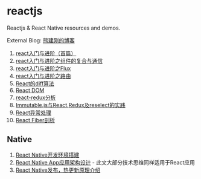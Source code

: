 # reactjs
Reactjs & React Native resources and demos.

External Blog: [熊建刚的博客](http://blog.codingplayboy.com)

1. [react入门与进阶（首篇）](https://github.com/codingplayboy/reactjs/blob/master/react_learn.md)
2. [react入门与进阶之组件的复合与通信](https://github.com/codingplayboy/reactjs/blob/master/react_learn02.md)
3. [react入门与进阶之Flux](https://github.com/codingplayboy/reactjs/blob/master/react_learn03.md)
4. [react入门与进阶之路由](https://github.com/codingplayboy/reactjs/blob/master/react_router.md)
5. [React的diff算法](https://github.com/codingplayboy/reactjs/blob/master/react_diff.md)
6. [React DOM](https://github.com/codingplayboy/reactjs/blob/master/react_dom.md)
7. [react-redux分析](https://github.com/codingplayboy/reactjs/blob/master/react-redux.md)
8. [Immutable.js与React,Redux及reselect的实践](https://github.com/codingplayboy/reactjs/blob/master/immutable-redux-react.md)
9. [React异常处理](https://github.com/codingplayboy/reactjs/blob/master/react-error-handle.md)
10. [React Fiber剖析](https://github.com/codingplayboy/reactjs/blob/master/react-fiber.md)



##  Native

1. [React Native开发环境搭建](https://github.com/codingplayboy/reactjs/blob/master/react-native-install.md)
2. [React Native App应用架构设计](https://github.com/codingplayboy/reactjs/blob/master/react-native-app-structure.md) - 此文大部分技术思维同样适用于React应用
3. [React Native发布，热更新原理介绍](https://github.com/codingplayboy/reactjs/blob/master/rn-publish-up.md)


